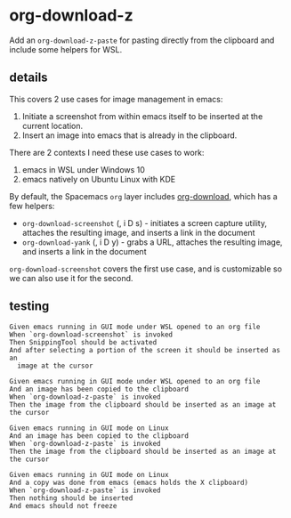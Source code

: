 # org-download-z

Add an `org-download-z-paste` for pasting directly
from the clipboard and include some helpers for WSL.

## details

This covers 2 use cases for image management in emacs:

1. Initiate a screenshot from within emacs itself to be inserted at the
   current location.
2. Insert an image into emacs that is already in the clipboard.

There are 2 contexts I need these use cases to work:

1. emacs in WSL under Windows 10
2. emacs natively on Ubuntu Linux with KDE

By default, the Spacemacs `org` layer includes
[org-download](https://github.com/abo-abo/org-download), which has a few
helpers:

* `org-download-screenshot` (, i D s) - initiates a screen capture utility,
  attaches the resulting image, and inserts a link in the document
* `org-download-yank` (, i D y) - grabs a URL, attaches the resulting image,
  and inserts a link in the document

`org-download-screenshot` covers the first use case, and is customizable so we
can also use it for the second.

## testing

```
Given emacs running in GUI mode under WSL opened to an org file
When `org-download-screenshot` is invoked
Then SnippingTool should be activated
And after selecting a portion of the screen it should be inserted as an
  image at the cursor

Given emacs running in GUI mode under WSL opened to an org file
And an image has been copied to the clipboard
When `org-download-z-paste` is invoked
Then the image from the clipboard should be inserted as an image at the cursor

Given emacs running in GUI mode on Linux
And an image has been copied to the clipboard
When `org-download-z-paste` is invoked
Then the image from the clipboard should be inserted as an image at the cursor

Given emacs running in GUI mode on Linux
And a copy was done from emacs (emacs holds the X clipboard)
When `org-download-z-paste` is invoked
Then nothing should be inserted
And emacs should not freeze
```
